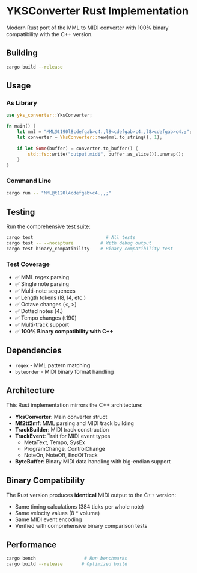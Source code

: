 # YKSConverter Rust Implementation

Modern Rust port of the MML to MIDI converter with 100% binary compatibility with the C++ version.

## Building

```bash
cargo build --release
```

## Usage

### As Library
```rust
use yks_converter::YksConverter;

fn main() {
    let mml = "MML@t190l8cdefgab>c4.,l8<cdefgab>c4.,l8>cdefgab>c4.;";
    let converter = YksConverter::new(mml.to_string(), 1);
    
    if let Some(buffer) = converter.to_buffer() {
        std::fs::write("output.midi", buffer.as_slice()).unwrap();
    }
}
```

### Command Line
```bash
cargo run -- "MML@t120l4cdefgab>c4.,,;"
```

## Testing

Run the comprehensive test suite:
```bash
cargo test                           # All tests
cargo test -- --nocapture          # With debug output
cargo test binary_compatibility    # Binary compatibility test
```

### Test Coverage
- ✅ MML regex parsing
- ✅ Single note parsing  
- ✅ Multi-note sequences
- ✅ Length tokens (l8, l4, etc.)
- ✅ Octave changes (<, >)
- ✅ Dotted notes (4.)
- ✅ Tempo changes (t190)
- ✅ Multi-track support
- ✅ **100% Binary compatibility with C++**

## Dependencies

- `regex` - MML pattern matching
- `byteorder` - MIDI binary format handling

## Architecture

This Rust implementation mirrors the C++ architecture:

- **YksConverter**: Main converter struct
- **Mf2tt2mf**: MML parsing and MIDI track building  
- **TrackBuilder**: MIDI track construction
- **TrackEvent**: Trait for MIDI event types
  - MetaText, Tempo, SysEx
  - ProgramChange, ControlChange  
  - NoteOn, NoteOff, EndOfTrack
- **ByteBuffer**: Binary MIDI data handling with big-endian support

## Binary Compatibility

The Rust version produces **identical** MIDI output to the C++ version:
- Same timing calculations (384 ticks per whole note)
- Same velocity values (8 * volume)
- Same MIDI event encoding
- Verified with comprehensive binary comparison tests

## Performance

```bash
cargo bench                  # Run benchmarks
cargo build --release       # Optimized build
```